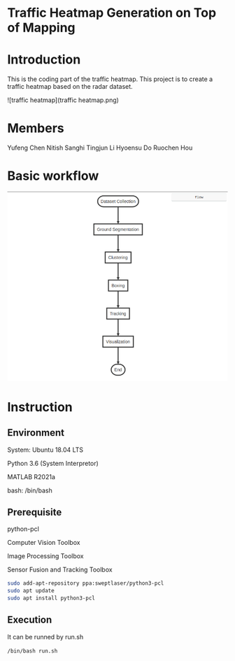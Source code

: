 # Traffic Heatmap Generation on Top of Mapping

# Introduction
This is the coding part of the traffic heatmap. This project is to create a traffic heatmap based on the radar dataset.

![traffic heatmap](traffic heatmap.png)

# Members
Yufeng Chen
Nitish Sanghi
Tingjun Li
Hyoensu Do
Ruochen Hou

# Basic workflow
![workflow](workflow.png)


# Instruction

## Environment

System: Ubuntu 18.04 LTS

Python 3.6 (System Interpretor)

MATLAB R2021a

bash: /bin/bash

## Prerequisite

python-pcl

Computer Vision Toolbox

Image Processing Toolbox

Sensor Fusion and Tracking Toolbox

```bash
sudo add-apt-repository ppa:sweptlaser/python3-pcl
sudo apt update
sudo apt install python3-pcl
```

## Execution

It can be runned by run.sh

`/bin/bash run.sh`
